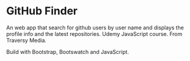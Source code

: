 # GitHub Finder

An web app that search for github users by user name and displays the profile info and the latest repositories.
Udemy JavaScript course.
From Traversy Media.

Build with Bootstrap, Bootswatch and JavaScript.
